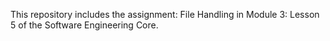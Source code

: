 This repository includes the assignment: File Handling in Module 3: Lesson 5 of the Software Engineering Core.